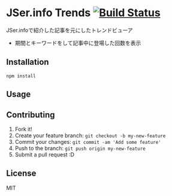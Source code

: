 # JSer.info Trends [![Build Status](https://travis-ci.org/jser/trends.svg?branch=master)](https://travis-ci.org/jser/trends)

JSer.infoで紹介した記事を元にしたトレンドビューア

- 期間とキーワードをして記事中に登場した回数を表示

## Installation

    npm install

## Usage

    
## Contributing

1. Fork it!
2. Create your feature branch: `git checkout -b my-new-feature`
3. Commit your changes: `git commit -am 'Add some feature'`
4. Push to the branch: `git push origin my-new-feature`
5. Submit a pull request :D

## License

MIT